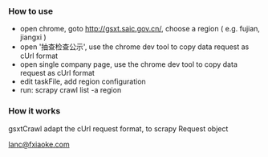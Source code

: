 ### How to use

* open chrome, goto http://gsxt.saic.gov.cn/, choose a region ( e.g. fujian, jiangxi )
* open '抽查检查公示', use the chrome dev tool to copy data request as cUrl format
* open single company page, use the chrome dev tool to copy data request as cUrl format
* edit taskFile, add region configuration
* run: scrapy crawl list -a region

### How it works

gsxtCrawl adapt the cUrl request format, to scrapy Request object

lanc@fxiaoke.com
